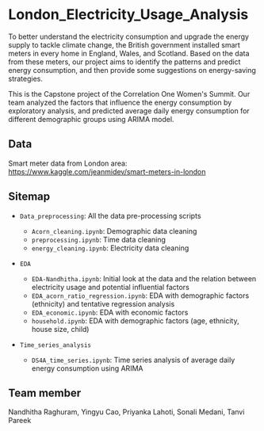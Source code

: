 # London_Electricity_Usage_Analysis
To better understand the electricity consumption and upgrade the energy supply to tackle climate change, the British government installed smart meters in every home in England, Wales, and Scotland. Based on the data from these meters, our project aims to identify the patterns and predict energy consumption, and then provide some suggestions on energy-saving strategies.

This is the Capstone project of the Correlation One Women's Summit. Our team analyzed the factors that influence the energy consumption by exploratory analysis, and predicted average daily energy consumption for different demographic groups using ARIMA model.

## Data
Smart meter data from London area: https://www.kaggle.com/jeanmidev/smart-meters-in-london

## Sitemap
- `Data_preprocessing`: All the data pre-processing scripts
	- `Acorn_cleaning.ipynb`: Demographic data cleaning
	- `preprocessing.ipynb`: Time data cleaning
	- `energy_cleaning.ipynb`: Electricity data cleaning
	
- `EDA`
	- `EDA-Nandhitha.ipynb`: Initial look at the data and the relation between electricity usage and potential influential factors
	- `EDA_acorn_ratio_regression.ipynb`: EDA with demographic factors (ethnicity) and tentative regression analysis
	- `EDA_economic.ipynb`: EDA with economic factors
	- `household.ipynb`: EDA with demographic factors (age, ethnicity, house size, child)
	
- `Time_series_analysis`
	- `DS4A_time_series.ipynb`: Time series analysis of average daily energy consumption using ARIMA

## Team member
Nandhitha Raghuram, Yingyu Cao, Priyanka Lahoti, Sonali Medani, Tanvi Pareek